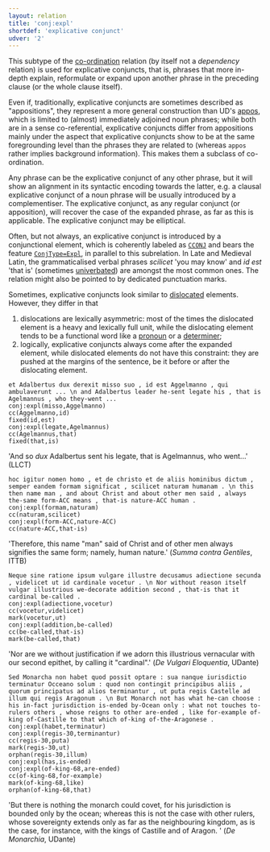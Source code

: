 ```yaml
---
layout: relation
title: 'conj:expl'
shortdef: 'explicative conjunct'
udver: '2'
---
```


This subtype of the [co-ordination](u-dep/conj) relation (by itself not a *dependency* relation) is used for explicative conjuncts, that is, phrases that more in-depth explain, reformulate or expand upon another phrase in the preceding clause (or the whole clause itself). 

Even if, traditionally, explicative conjuncts are sometimes described as "appositions", they represent a more general construction than UD's [appos](la-dep/appos), which is limited to (almost) immediately adjoined noun phrases; while both are in a sense co-referential, explicative conjuncts differ from appositions mainly under the aspect that explicative conjuncts show to be at the same foregrounding level than the phrases they are related to (whereas `appos` rather implies background information). This makes them a subclass of co-ordination.

Any phrase can be the explicative conjunct of any other phrase, but it will show an alignment in its syntactic encoding towards the latter, e.g. a clausal explicative conjunct of a noun phrase will be usually introduced by a complementiser. The explicative conjunct, as any regular conjunct (or apposition), will recover the case of the expanded phrase, as far as this is applicable. The explicative conjunct may be elliptical.

Often, but not always, an explicative conjunct is introduced by a conjunctional element, which is coherently labeled as [`CCONJ`](la-pos/CCONJ) and bears the feature [`ConjType=Expl`](la-feat/ConjType), in parallel to this subrelation. In Late and Medieval Latin, the grammaticalised verbal phrases *scilicet* 'you may know' and *id est* 'that is' (sometimes [univerbated](la-feat/Compound)) are amongst the most common ones. The relation might also be pointed to by dedicated punctuation marks.

Sometimes, explicative conjuncts look similar to [dislocated](u-dep/dislocated) elements. However, they differ in that 

1. dislocations are lexically asymmetric: most of the times the dislocated element is a heavy and lexically full unit, while the dislocating element tends to be a functional word like a [pronoun](la-pos/PRON) or a [determiner](la-pos/DET); 
1. logically, explicative conjuncts always come after the expanded element, while dislocated elements do not have this constraint: they are pushed at the margins of the sentence, be it before or after the dislocating element.

~~~ sdparse
et Adalbertus dux derexit misso suo , id est Aggelmanno , qui ambulaverunt ... \n and Adalbertus leader he-sent legate his , that is Agelmannus , who they-went ...
conj:expl(misso,Aggelmanno)
cc(Aggelmanno,id)
fixed(id,est)
conj:expl(legate,Agelmannus)
cc(Agelmannus,that)
fixed(that,is)
~~~

'And so *dux* Adalbertus sent his legate, that is Agelmannus, who went...' (LLCT)

~~~ sdparse
hoc igitur nomen homo , et de christo et de aliis hominibus dictum , semper eandem formam significat , scilicet naturam humanam . \n this then name man , and about Christ and about other men said , always the-same form-ACC means , that-is nature-ACC human .
conj:expl(formam,naturam)
cc(naturam,scilicet)
conj:expl(form-ACC,nature-ACC)
cc(nature-ACC,that-is)
~~~

'Therefore, this name "man" said of Christ and of other men always signifies the same form; namely, human nature.' (*Summa contra Gentiles*, ITTB)

~~~ sdparse
Neque sine ratione ipsum vulgare illustre decusamus adiectione secunda , videlicet ut id cardinale vocetur . \n Nor without reason itself vulgar illustrious we-decorate addition second , that-is that it cardinal be-called .
conj:expl(adiectione,vocetur)
cc(vocetur,videlicet)
mark(vocetur,ut)
conj:expl(addition,be-called)
cc(be-called,that-is)
mark(be-called,that)
~~~

'Nor are we without justification if we adorn this illustrious vernacular with our second epithet, by calling it "cardinal".' (*De Vulgari Eloquentia*, UDante)

~~~ sdparse
Sed Monarcha non habet quod possit optare : sua nanque iurisdictio terminatur Occeano solum : quod non contingit principibus aliis , quorum principatus ad alios terminantur , ut puta regis Castelle ad illum qui regis Aragonum . \n But Monarch not has what he-can choose : his in-fact jurisdiction is-ended by-Ocean only : what not touches to-rulers others , whose reigns to other are-ended , like for-example of-king of-Castille to that which of-king of-the-Aragonese .
conj:expl(habet,terminatur)
conj:expl(regis-30,terminantur)
cc(regis-30,puta)
mark(regis-30,ut)
orphan(regis-30,illum)
conj:expl(has,is-ended)
conj:expl(of-king-68,are-ended)
cc(of-king-68,for-example)
mark(of-king-68,like)
orphan(of-king-68,that)
~~~

'But there is nothing the monarch could covet, for his jurisdiction is bounded only by the ocean; whereas this is not the case with other rulers, whose sovereignty extends only as far as the neighbouring kingdom, as is the case, for instance, with the kings of Castille and of Aragon. ' (*De Monarchia*, UDante)

<!-- Interlanguage links updated Út 9. května 2023, 20:04:07 CEST -->
